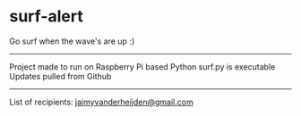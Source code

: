 # surf-alert
Go surf when the wave's are up :)

------------------------------------------------
Project made to run on Raspberry Pi based Python
surf.py is executable
Updates pulled from Github

------------------------------------------------
List of recipients:
jaimyvanderheijden@gmail.com

